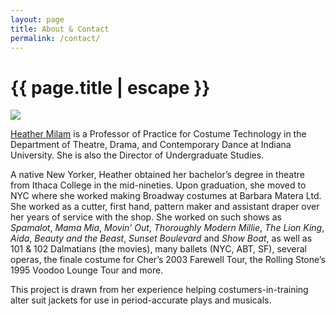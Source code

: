 ```yaml
---
layout: page
title: About & Contact
permalink: /contact/
---
```


<h1 class="page-title">{{ page.title | escape }}</h1>

<img class="responsive-img circle" src="https://theatre.indiana.edu/images/profiles/profiles-768x768/Milam-Headshot-Sp2019.jpg">

[Heather Milam](https://theatre.indiana.edu/about/faculty/milam-heather.html) is a Professor of Practice for Costume Technology in the Department of Theatre, Drama, and Contemporary Dance at Indiana University. She is also the Director of Undergraduate Studies.

A native New Yorker, Heather obtained her bachelor’s degree in theatre from Ithaca College in the mid-nineties. Upon graduation, she moved to NYC where she worked making Broadway costumes at Barbara Matera Ltd. She worked as a cutter, first hand, pattern maker and assistant draper over her years of service with the shop. She worked on such shows as *Spamalot*, *Mama Mia*, *Movin’ Out*, *Thoroughly Modern Millie*, *The Lion King*, *Aida*, *Beauty and the Beast*, *Sunset Boulevard* and *Show Boat*, as well as 101 & 102 Dalmatians (the movies), many ballets (NYC, ABT, SF), several operas, the finale costume for Cher’s 2003 Farewell Tour, the Rolling Stone’s 1995 Voodoo Lounge Tour and more.

This project is drawn from her experience helping costumers-in-training alter suit jackets for use in period-accurate plays and musicals.